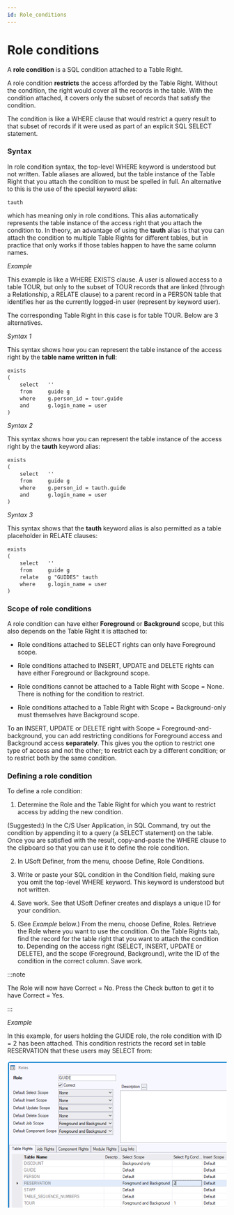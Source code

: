 ```yaml
---
id: Role_conditions
---
```


# Role conditions

A **role condition** is a SQL condition attached to a Table Right.

A role condition **restricts** the access afforded by the Table Right. Without the condition, the right would cover all the records in the table. With the condition attached, it covers only the subset of records that satisfy the condition.

The condition is like a WHERE clause that would restrict a query result to that subset of records if it were used as part of an explicit SQL SELECT statement.

### Syntax

In role condition syntax, the top-level WHERE keyword is understood but not written. Table aliases are allowed, but the table instance of the Table Right that you attach the condition to must be spelled in full. An alternative to this is the use of the special keyword alias:

```
tauth

```

which has meaning only in role conditions. This alias automatically represents the table instance of the access right that you attach the condition to. In theory, an advantage of using the **tauth** alias is that you can attach the condition to multiple Table Rights for different tables, but in practice that only works if those tables happen to have the same column names.

*Example*

This example is like a WHERE EXISTS clause. A user is allowed access to a table TOUR, but only to the subset of TOUR records that are linked (through a Relationship, a RELATE clause) to a parent record in a PERSON table that identifies her as the currently logged-in user (represent by keyword user).

The corresponding Table Right in this case is for table TOUR. Below are 3 alternatives.

*Syntax 1*

This syntax shows how you can represent the table instance of the access right by the **table name written in full**:

```
exists
(
    select   ''
    from     guide g
    where    g.person_id = tour.guide
    and      g.login_name = user
)

```

*Syntax 2*

This syntax shows how you can represent the table instance of the access right by the **tauth** keyword alias:

```
exists
(
    select   ''
    from     guide g
    where    g.person_id = tauth.guide
    and      g.login_name = user
)

```

*Syntax 3*

This syntax shows that the **tauth** keyword alias is also permitted as a table placeholder in RELATE clauses:

```
exists
(
    select   ''
    from     guide g
    relate   g "GUIDES" tauth
    where    g.login_name = user
)

```

### Scope of role conditions

A role condition can have either **Foreground** or **Background** scope, but this also depends on the Table Right it is attached to:

- Role conditions attached to SELECT rights can only have Foreground scope.

- Role conditions attached to INSERT, UPDATE and DELETE rights can have either Foreground or Background scope.
- Role conditions cannot be attached to a Table Right with Scope = None. There is nothing for the condition to restrict.
- Role conditions attached to a Table Right with Scope = Background-only must themselves have Background scope.

To an INSERT, UPDATE or DELETE right with Scope = Foreground-and-background, you can add restricting conditions for Foreground access and Background access **separately**. This gives you the option to restrict one type of access and not the other; to restrict each by a different condition; or to restrict both by the same condition.

### Defining a role condition

To define a role condition:

1. Determine the Role and the Table Right for which you want to restrict access by adding the new condition.

(Suggested:) In the C/S User Application, in SQL Command, try out the condition by appending it to a query (a SELECT statement) on the table. Once you are satisfied with the result, copy-and-paste the WHERE clause to the clipboard so that you can use it to define the role condition.

2. In USoft Definer, from the menu, choose Define, Role Conditions.

3. Write or paste your SQL condition in the Condition field, making sure you omit the top-level WHERE keyword. This keyword is understood but not written.

4. Save work. See that USoft Definer creates and displays a unique ID for your condition.

5. (See *Example* below.) From the menu, choose Define, Roles. Retrieve the Role where you want to use the condition. On the Table Rights tab, find the record for the table right that you want to attach the condition to. Depending on the access right (SELECT, INSERT, UPDATE or DELETE), and the scope (Foreground, Background), write the ID of the condition in the correct column. Save work.


:::note

The Role will now have Correct = No. Press the Check button to get it to have Correct = Yes.

:::

*Example*

In this example, for users holding the GUIDE role, the role condition with ID = 2 has been attached. This condition restricts the record set in table RESERVATION that these users may SELECT from:

![](./assets/e44b0700-e28f-4d36-bc79-7fa9c587791e.png)

###  